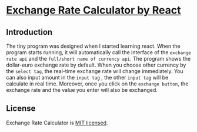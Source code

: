 # [Exchange Rate Calculator by React](https://api.leoyancey.com/currency_exchange/root.html)

## Introduction

The tiny program was designed when I started learning react. When the program starts running, it will automatically call the interface of the `exchange rate api` and the `full/short name of currency api`. The program shows the dollar-euro exchange rate by default. When you choose other currency by the `select tag`, the real-time exchange rate will change immediately. You can also input amount in the `input tag` , the other `input tag` will be calculate in real time. Moreover, once you click on the `exchange button`, the exchange rate and the value you enter will also be exchanged.

## License

Exchange Rate Calculator is [MIT licensed](https://opensource.org/licenses/MIT).

